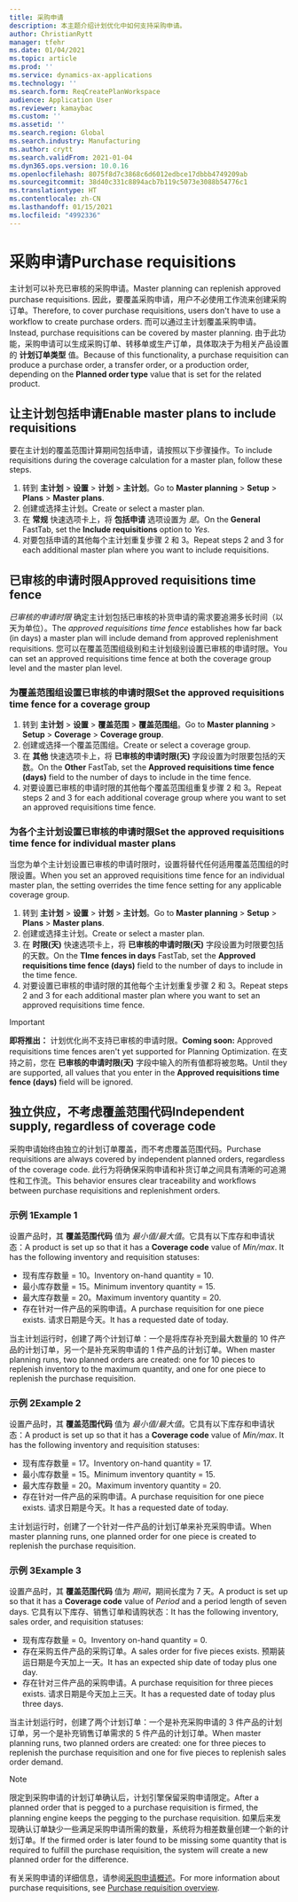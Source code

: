 ```yaml
---
title: 采购申请
description: 本主题介绍计划优化中如何支持采购申请。
author: ChristianRytt
manager: tfehr
ms.date: 01/04/2021
ms.topic: article
ms.prod: ''
ms.service: dynamics-ax-applications
ms.technology: ''
ms.search.form: ReqCreatePlanWorkspace
audience: Application User
ms.reviewer: kamaybac
ms.custom: ''
ms.assetid: ''
ms.search.region: Global
ms.search.industry: Manufacturing
ms.author: crytt
ms.search.validFrom: 2021-01-04
ms.dyn365.ops.version: 10.0.16
ms.openlocfilehash: 8075f8d7c3868c6d6012edbce17dbbb4749209ab
ms.sourcegitcommit: 38d40c331c8894acb7b119c5073e3088b54776c1
ms.translationtype: HT
ms.contentlocale: zh-CN
ms.lasthandoff: 01/15/2021
ms.locfileid: "4992336"
---
```

# <a name="purchase-requisitions"></a><span data-ttu-id="9015d-103">采购申请</span><span class="sxs-lookup"><span data-stu-id="9015d-103">Purchase requisitions</span></span>

<span data-ttu-id="9015d-104">主计划可以补充已审核的采购申请。</span><span class="sxs-lookup"><span data-stu-id="9015d-104">Master planning can replenish approved purchase requisitions.</span></span> <span data-ttu-id="9015d-105">因此，要覆盖采购申请，用户不必使用工作流来创建采购订单。</span><span class="sxs-lookup"><span data-stu-id="9015d-105">Therefore, to cover purchase requisitions, users don't have to use a workflow to create purchase orders.</span></span> <span data-ttu-id="9015d-106">而可以通过主计划覆盖采购申请。</span><span class="sxs-lookup"><span data-stu-id="9015d-106">Instead, purchase requisitions can be covered by master planning.</span></span> <span data-ttu-id="9015d-107">由于此功能，采购申请可以生成采购订单、转移单或生产订单，具体取决于为相关产品设置的 **计划订单类型** 值。</span><span class="sxs-lookup"><span data-stu-id="9015d-107">Because of this functionality, a purchase requisition can produce a purchase order, a transfer order, or a production order, depending on the **Planned order type** value that is set for the related product.</span></span>

## <a name="enable-master-plans-to-include-requisitions"></a><span data-ttu-id="9015d-108">让主计划包括申请</span><span class="sxs-lookup"><span data-stu-id="9015d-108">Enable master plans to include requisitions</span></span>

<span data-ttu-id="9015d-109">要在主计划的覆盖范围计算期间包括申请，请按照以下步骤操作。</span><span class="sxs-lookup"><span data-stu-id="9015d-109">To include requisitions during the coverage calculation for a master plan, follow these steps.</span></span>

1. <span data-ttu-id="9015d-110">转到 **主计划** \> **设置** \> **计划** \> **主计划**。</span><span class="sxs-lookup"><span data-stu-id="9015d-110">Go to **Master planning** \> **Setup** \> **Plans** \> **Master plans**.</span></span>
1. <span data-ttu-id="9015d-111">创建或选择主计划。</span><span class="sxs-lookup"><span data-stu-id="9015d-111">Create or select a master plan.</span></span>
1. <span data-ttu-id="9015d-112">在 **常规** 快速选项卡上，将 **包括申请** 选项设置为 *是*。</span><span class="sxs-lookup"><span data-stu-id="9015d-112">On the **General** FastTab, set the **Include requisitions** option to *Yes*.</span></span>
1. <span data-ttu-id="9015d-113">对要包括申请的其他每个主计划重复步骤 2 和 3。</span><span class="sxs-lookup"><span data-stu-id="9015d-113">Repeat steps 2 and 3 for each additional master plan where you want to include requisitions.</span></span>

## <a name="approved-requisitions-time-fence"></a><span data-ttu-id="9015d-114">已审核的申请时限</span><span class="sxs-lookup"><span data-stu-id="9015d-114">Approved requisitions time fence</span></span>

<span data-ttu-id="9015d-115">*已审核的申请时限* 确定主计划包括已审核的补货申请的需求要追溯多长时间（以天为单位）。</span><span class="sxs-lookup"><span data-stu-id="9015d-115">The *approved requisitions time fence* establishes how far back (in days) a master plan will include demand from approved replenishment requisitions.</span></span> <span data-ttu-id="9015d-116">您可以在覆盖范围组级别和主计划级别设置已审核的申请时限。</span><span class="sxs-lookup"><span data-stu-id="9015d-116">You can set an approved requisitions time fence at both the coverage group level and the master plan level.</span></span>

### <a name="set-the-approved-requisitions-time-fence-for-a-coverage-group"></a><span data-ttu-id="9015d-117">为覆盖范围组设置已审核的申请时限</span><span class="sxs-lookup"><span data-stu-id="9015d-117">Set the approved requisitions time fence for a coverage group</span></span>

1. <span data-ttu-id="9015d-118">转到 **主计划** \> **设置** \> **覆盖范围** \> **覆盖范围组**。</span><span class="sxs-lookup"><span data-stu-id="9015d-118">Go to **Master planning** \> **Setup** \> **Coverage** \> **Coverage group**.</span></span>
1. <span data-ttu-id="9015d-119">创建或选择一个覆盖范围组。</span><span class="sxs-lookup"><span data-stu-id="9015d-119">Create or select a coverage group.</span></span>
1. <span data-ttu-id="9015d-120">在 **其他** 快速选项卡上，将 **已审核的申请时限(天)** 字段设置为时限要包括的天数。</span><span class="sxs-lookup"><span data-stu-id="9015d-120">On the **Other** FastTab, set the **Approved requisitions time fence (days)** field to the number of days to include in the time fence.</span></span>
1. <span data-ttu-id="9015d-121">对要设置已审核的申请时限的其他每个覆盖范围组重复步骤 2 和 3。</span><span class="sxs-lookup"><span data-stu-id="9015d-121">Repeat steps 2 and 3 for each additional coverage group where you want to set an approved requisitions time fence.</span></span>

### <a name="set-the-approved-requisitions-time-fence-for-individual-master-plans"></a><span data-ttu-id="9015d-122">为各个主计划设置已审核的申请时限</span><span class="sxs-lookup"><span data-stu-id="9015d-122">Set the approved requisitions time fence for individual master plans</span></span>

<span data-ttu-id="9015d-123">当您为单个主计划设置已审核的申请时限时，设置将替代任何适用覆盖范围组的时限设置。</span><span class="sxs-lookup"><span data-stu-id="9015d-123">When you set an approved requisitions time fence for an individual master plan, the setting overrides the time fence setting for any applicable coverage group.</span></span>

1. <span data-ttu-id="9015d-124">转到 **主计划** \> **设置** \> **计划** \> **主计划**。</span><span class="sxs-lookup"><span data-stu-id="9015d-124">Go to **Master planning** \> **Setup** \> **Plans** \> **Master plans**.</span></span>
1. <span data-ttu-id="9015d-125">创建或选择主计划。</span><span class="sxs-lookup"><span data-stu-id="9015d-125">Create or select a master plan.</span></span>
1. <span data-ttu-id="9015d-126">在 **时限(天)** 快速选项卡上，将 **已审核的申请时限(天)** 字段设置为时限要包括的天数。</span><span class="sxs-lookup"><span data-stu-id="9015d-126">On the **TIme fences in days** FastTab, set the **Approved requisitions time fence (days)** field to the number of days to include in the time fence.</span></span>
1. <span data-ttu-id="9015d-127">对要设置已审核的申请时限的其他每个主计划重复步骤 2 和 3。</span><span class="sxs-lookup"><span data-stu-id="9015d-127">Repeat steps 2 and 3 for each additional master plan where you want to set an approved requisitions time fence.</span></span>

> [!IMPORTANT]
> <span data-ttu-id="9015d-128">**即将推出：** 计划优化尚不支持已审核的申请时限。</span><span class="sxs-lookup"><span data-stu-id="9015d-128">**Coming soon:** Approved requisitions time fences aren't yet supported for Planning Optimization.</span></span> <span data-ttu-id="9015d-129">在支持之前，您在 **已审核的申请时限(天)** 字段中输入的所有值都将被忽略。</span><span class="sxs-lookup"><span data-stu-id="9015d-129">Until they are supported, all values that you enter in the **Approved requisitions time fence (days)** field will be ignored.</span></span>

## <a name="independent-supply-regardless-of-coverage-code"></a><span data-ttu-id="9015d-130">独立供应，不考虑覆盖范围代码</span><span class="sxs-lookup"><span data-stu-id="9015d-130">Independent supply, regardless of coverage code</span></span>

<span data-ttu-id="9015d-131">采购申请始终由独立的计划订单覆盖，而不考虑覆盖范围代码。</span><span class="sxs-lookup"><span data-stu-id="9015d-131">Purchase requisitions are always covered by independent planned orders, regardless of the coverage code.</span></span> <span data-ttu-id="9015d-132">此行为将确保采购申请和补货订单之间具有清晰的可追溯性和工作流。</span><span class="sxs-lookup"><span data-stu-id="9015d-132">This behavior ensures clear traceability and workflows between purchase requisitions and replenishment orders.</span></span>

### <a name="example-1"></a><span data-ttu-id="9015d-133">示例 1</span><span class="sxs-lookup"><span data-stu-id="9015d-133">Example 1</span></span>

<span data-ttu-id="9015d-134">设置产品时，其 **覆盖范围代码** 值为 *最小值/最大值*。它具有以下库存和申请状态：</span><span class="sxs-lookup"><span data-stu-id="9015d-134">A product is set up so that it has a **Coverage code** value of *Min/max*. It has the following inventory and requisition statuses:</span></span>

- <span data-ttu-id="9015d-135">现有库存数量 = 10。</span><span class="sxs-lookup"><span data-stu-id="9015d-135">Inventory on-hand quantity = 10.</span></span>
- <span data-ttu-id="9015d-136">最小库存数量 = 15。</span><span class="sxs-lookup"><span data-stu-id="9015d-136">Minimum inventory quantity = 15.</span></span>
- <span data-ttu-id="9015d-137">最大库存数量 = 20。</span><span class="sxs-lookup"><span data-stu-id="9015d-137">Maximum inventory quantity = 20.</span></span>
- <span data-ttu-id="9015d-138">存在针对一件产品的采购申请。</span><span class="sxs-lookup"><span data-stu-id="9015d-138">A purchase requisition for one piece exists.</span></span> <span data-ttu-id="9015d-139">请求日期是今天。</span><span class="sxs-lookup"><span data-stu-id="9015d-139">It has a requested date of today.</span></span>

<span data-ttu-id="9015d-140">当主计划运行时，创建了两个计划订单：一个是将库存补充到最大数量的 10 件产品的计划订单，另一个是补充采购申请的 1 件产品的计划订单。</span><span class="sxs-lookup"><span data-stu-id="9015d-140">When master planning runs, two planned orders are created: one for 10 pieces to replenish inventory to the maximum quantity, and one for one piece to replenish the purchase requisition.</span></span>

### <a name="example-2"></a><span data-ttu-id="9015d-141">示例 2</span><span class="sxs-lookup"><span data-stu-id="9015d-141">Example 2</span></span>

<span data-ttu-id="9015d-142">设置产品时，其 **覆盖范围代码** 值为 *最小值/最大值*。它具有以下库存和申请状态：</span><span class="sxs-lookup"><span data-stu-id="9015d-142">A product is set up so that it has a **Coverage code** value of *Min/max*. It has the following inventory and requisition statuses:</span></span>

- <span data-ttu-id="9015d-143">现有库存数量 = 17。</span><span class="sxs-lookup"><span data-stu-id="9015d-143">Inventory on-hand quantity = 17.</span></span>
- <span data-ttu-id="9015d-144">最小库存数量 = 15。</span><span class="sxs-lookup"><span data-stu-id="9015d-144">Minimum inventory quantity = 15.</span></span>
- <span data-ttu-id="9015d-145">最大库存数量 = 20。</span><span class="sxs-lookup"><span data-stu-id="9015d-145">Maximum inventory quantity = 20.</span></span>
- <span data-ttu-id="9015d-146">存在针对一件产品的采购申请。</span><span class="sxs-lookup"><span data-stu-id="9015d-146">A purchase requisition for one piece exists.</span></span> <span data-ttu-id="9015d-147">请求日期是今天。</span><span class="sxs-lookup"><span data-stu-id="9015d-147">It has a requested date of today.</span></span>

<span data-ttu-id="9015d-148">主计划运行时，创建了一个针对一件产品的计划订单来补充采购申请。</span><span class="sxs-lookup"><span data-stu-id="9015d-148">When master planning runs, one planned order for one piece is created to replenish the purchase requisition.</span></span>

### <a name="example-3"></a><span data-ttu-id="9015d-149">示例 3</span><span class="sxs-lookup"><span data-stu-id="9015d-149">Example 3</span></span>

<span data-ttu-id="9015d-150">设置产品时，其 **覆盖范围代码** 值为 *期间*，期间长度为 7 天。</span><span class="sxs-lookup"><span data-stu-id="9015d-150">A product is set up so that it has a **Coverage code** value of *Period* and a period length of seven days.</span></span> <span data-ttu-id="9015d-151">它具有以下库存、销售订单和请购状态：</span><span class="sxs-lookup"><span data-stu-id="9015d-151">It has the following inventory, sales order, and requisition statuses:</span></span>

- <span data-ttu-id="9015d-152">现有库存数量 = 0。</span><span class="sxs-lookup"><span data-stu-id="9015d-152">Inventory on-hand quantity = 0.</span></span>
- <span data-ttu-id="9015d-153">存在采购五件产品的采购订单。</span><span class="sxs-lookup"><span data-stu-id="9015d-153">A sales order for five pieces exists.</span></span> <span data-ttu-id="9015d-154">预期装运日期是今天加上一天。</span><span class="sxs-lookup"><span data-stu-id="9015d-154">It has an expected ship date of today plus one day.</span></span>
- <span data-ttu-id="9015d-155">存在针对三件产品的采购申请。</span><span class="sxs-lookup"><span data-stu-id="9015d-155">A purchase requisition for three pieces exists.</span></span> <span data-ttu-id="9015d-156">请求日期是今天加上三天。</span><span class="sxs-lookup"><span data-stu-id="9015d-156">It has a requested date of today plus three days.</span></span>

<span data-ttu-id="9015d-157">当主计划运行时，创建了两个计划订单：一个是补充采购申请的 3 件产品的计划订单，另一个是补充销售订单需求的 5 件产品的计划订单。</span><span class="sxs-lookup"><span data-stu-id="9015d-157">When master planning runs, two planned orders are created: one for three pieces to replenish the purchase requisition and one for five pieces to replenish sales order demand.</span></span>

> [!NOTE]
> <span data-ttu-id="9015d-158">限定到采购申请的计划订单确认后，计划引擎保留采购申请限定。</span><span class="sxs-lookup"><span data-stu-id="9015d-158">After a planned order that is pegged to a purchase requisition is firmed, the planning engine keeps the pegging to the purchase requisition.</span></span> <span data-ttu-id="9015d-159">如果后来发现确认订单缺少一些满足采购申请所需的数量，系统将为相差数量创建一个新的计划订单。</span><span class="sxs-lookup"><span data-stu-id="9015d-159">If the firmed order is later found to be missing some quantity that is required to fulfill the purchase requisition, the system will create a new planned order for the difference.</span></span>

<span data-ttu-id="9015d-160">有关采购申请的详细信息，请参阅[采购申请概述](../../procurement/purchase-requisitions-overview.md)。</span><span class="sxs-lookup"><span data-stu-id="9015d-160">For more information about purchase requisitions, see [Purchase requisition overview](../../procurement/purchase-requisitions-overview.md).</span></span>
